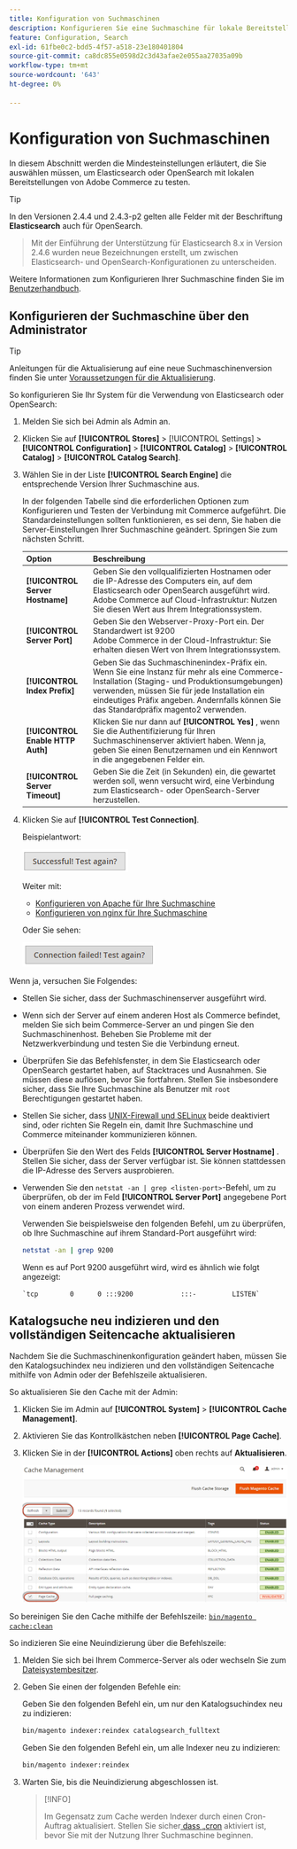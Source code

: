 ```yaml
---
title: Konfiguration von Suchmaschinen
description: Konfigurieren Sie eine Suchmaschine für lokale Bereitstellungen von Adobe Commerce.
feature: Configuration, Search
exl-id: 61fbe0c2-bdd5-4f57-a518-23e180401804
source-git-commit: ca8dc855e0598d2c3d43afae2e055aa27035a09b
workflow-type: tm+mt
source-wordcount: '643'
ht-degree: 0%

---
```


# Konfiguration von Suchmaschinen

In diesem Abschnitt werden die Mindesteinstellungen erläutert, die Sie auswählen müssen, um Elasticsearch oder OpenSearch mit lokalen Bereitstellungen von Adobe Commerce zu testen.

>[!TIP]
>
>In den Versionen 2.4.4 und 2.4.3-p2 gelten alle Felder mit der Beschriftung **Elasticsearch** auch für OpenSearch.
>>Mit der Einführung der Unterstützung für Elasticsearch 8.x in Version 2.4.6 wurden neue Bezeichnungen erstellt, um zwischen Elasticsearch- und OpenSearch-Konfigurationen zu unterscheiden.

Weitere Informationen zum Konfigurieren Ihrer Suchmaschine finden Sie im [Benutzerhandbuch](https://experienceleague.adobe.com/docs/commerce-admin/catalog/catalog/search/search-configuration.html).

## Konfigurieren der Suchmaschine über den Administrator

>[!TIP]
>
>Anleitungen für die Aktualisierung auf eine neue Suchmaschinenversion finden Sie unter [Voraussetzungen für die Aktualisierung](../../upgrade/prepare/prerequisites.md).

So konfigurieren Sie Ihr System für die Verwendung von Elasticsearch oder OpenSearch:

1. Melden Sie sich bei Admin als Admin an.
1. Klicken Sie auf **[!UICONTROL Stores]** > [!UICONTROL Settings] > **[!UICONTROL Configuration]** > **[!UICONTROL Catalog]** > **[!UICONTROL Catalog]** > **[!UICONTROL Catalog Search]**.
1. Wählen Sie in der Liste **[!UICONTROL Search Engine]** die entsprechende Version Ihrer Suchmaschine aus.

   In der folgenden Tabelle sind die erforderlichen Optionen zum Konfigurieren und Testen der Verbindung mit Commerce aufgeführt. Die Standardeinstellungen sollten funktionieren, es sei denn, Sie haben die Server-Einstellungen Ihrer Suchmaschine geändert. Springen Sie zum nächsten Schritt.

   | Option | Beschreibung |
   |--- |--- |
   | **[!UICONTROL Server Hostname]** | Geben Sie den vollqualifizierten Hostnamen oder die IP-Adresse des Computers ein, auf dem Elasticsearch oder OpenSearch ausgeführt wird.<br>Adobe Commerce auf Cloud-Infrastruktur: Nutzen Sie diesen Wert aus Ihrem Integrationssystem. |
   | **[!UICONTROL Server Port]** | Geben Sie den Webserver-Proxy-Port ein. Der Standardwert ist 9200<br>Adobe Commerce in der Cloud-Infrastruktur: Sie erhalten diesen Wert von Ihrem Integrationssystem. |
   | **[!UICONTROL Index Prefix]** | Geben Sie das Suchmaschinenindex-Präfix ein. Wenn Sie eine Instanz für mehr als eine Commerce-Installation (Staging- und Produktionsumgebungen) verwenden, müssen Sie für jede Installation ein eindeutiges Präfix angeben. Andernfalls können Sie das Standardpräfix magento2 verwenden. |
   | **[!UICONTROL Enable HTTP Auth]** | Klicken Sie nur dann auf **[!UICONTROL Yes]** , wenn Sie die Authentifizierung für Ihren Suchmaschinenserver aktiviert haben. Wenn ja, geben Sie einen Benutzernamen und ein Kennwort in die angegebenen Felder ein. |
   | **[!UICONTROL Server Timeout]** | Geben Sie die Zeit (in Sekunden) ein, die gewartet werden soll, wenn versucht wird, eine Verbindung zum Elasticsearch- oder OpenSearch-Server herzustellen. |

1. Klicken Sie auf **[!UICONTROL Test Connection]**.

   Beispielantwort:

   ![Erfolg](../../assets/configuration/elastic_test-success.png)

   Weiter mit:

   - [Konfigurieren von Apache für Ihre Suchmaschine](../../installation/prerequisites/search-engine/configure-apache.md)
   - [Konfigurieren von nginx für Ihre Suchmaschine](../../installation/prerequisites/search-engine/configure-nginx.md)

   Oder Sie sehen:

   ![fehlgeschlagen](../../assets/configuration/elastic_test-fail.png)

Wenn ja, versuchen Sie Folgendes:

- Stellen Sie sicher, dass der Suchmaschinenserver ausgeführt wird.
- Wenn sich der Server auf einem anderen Host als Commerce befindet, melden Sie sich beim Commerce-Server an und pingen Sie den Suchmaschinenhost. Beheben Sie Probleme mit der Netzwerkverbindung und testen Sie die Verbindung erneut.
- Überprüfen Sie das Befehlsfenster, in dem Sie Elasticsearch oder OpenSearch gestartet haben, auf Stacktraces und Ausnahmen. Sie müssen diese auflösen, bevor Sie fortfahren. Stellen Sie insbesondere sicher, dass Sie Ihre Suchmaschine als Benutzer mit `root` Berechtigungen gestartet haben.
- Stellen Sie sicher, dass [UNIX-Firewall und SELinux](../../installation/prerequisites/search-engine/overview.md#firewall-and-selinux) beide deaktiviert sind, oder richten Sie Regeln ein, damit Ihre Suchmaschine und Commerce miteinander kommunizieren können.
- Überprüfen Sie den Wert des Felds **[!UICONTROL Server Hostname]** . Stellen Sie sicher, dass der Server verfügbar ist. Sie können stattdessen die IP-Adresse des Servers ausprobieren.
- Verwenden Sie den `netstat -an | grep <listen-port>`-Befehl, um zu überprüfen, ob der im Feld **[!UICONTROL Server Port]** angegebene Port von einem anderen Prozess verwendet wird.

  Verwenden Sie beispielsweise den folgenden Befehl, um zu überprüfen, ob Ihre Suchmaschine auf ihrem Standard-Port ausgeführt wird:

  ```bash
  netstat -an | grep 9200
  ```

  Wenn es auf Port 9200 ausgeführt wird, wird es ähnlich wie folgt angezeigt:

  ```
  `tcp        0      0 :::9200            :::-         LISTEN`
  ```

## Katalogsuche neu indizieren und den vollständigen Seitencache aktualisieren

Nachdem Sie die Suchmaschinenkonfiguration geändert haben, müssen Sie den Katalogsuchindex neu indizieren und den vollständigen Seitencache mithilfe von Admin oder der Befehlszeile aktualisieren.

So aktualisieren Sie den Cache mit der Admin:

1. Klicken Sie im Admin auf **[!UICONTROL System]** > **[!UICONTROL Cache Management]**.
1. Aktivieren Sie das Kontrollkästchen neben **[!UICONTROL Page Cache]**.
1. Klicken Sie in der **[!UICONTROL Actions]** oben rechts auf **Aktualisieren**.

   ![Cache-Verwaltung](../../assets/configuration/refresh-cache.png)

So bereinigen Sie den Cache mithilfe der Befehlszeile: [`bin/magento cache:clean`](../cli/manage-cache.md#clean-and-flush-cache-types)

So indizieren Sie eine Neuindizierung über die Befehlszeile:

1. Melden Sie sich bei Ihrem Commerce-Server als oder wechseln Sie zum [Dateisystembesitzer](../../installation/prerequisites/file-system/overview.md).
1. Geben Sie einen der folgenden Befehle ein:

   Geben Sie den folgenden Befehl ein, um nur den Katalogsuchindex neu zu indizieren:

   ```bash
   bin/magento indexer:reindex catalogsearch_fulltext
   ```

   Geben Sie den folgenden Befehl ein, um alle Indexer neu zu indizieren:

   ```bash
   bin/magento indexer:reindex
   ```

1. Warten Sie, bis die Neuindizierung abgeschlossen ist.

   >[!INFO]
   >
   >Im Gegensatz zum Cache werden Indexer durch einen Cron-Auftrag aktualisiert. Stellen Sie sicher[ dass „cron](../cli/configure-cron-jobs.md) aktiviert ist, bevor Sie mit der Nutzung Ihrer Suchmaschine beginnen.
